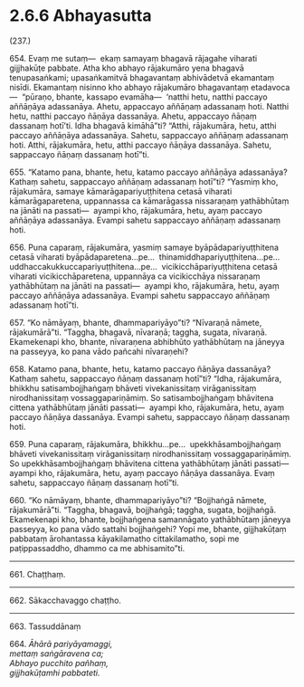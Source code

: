 # 2.6.6 Abhayasutta

(237.)

654\. Evaṃ me sutaṃ—  ekaṃ samayaṃ bhagavā rājagahe viharati gijjhakūṭe pabbate. Atha kho abhayo rājakumāro yena bhagavā tenupasaṅkami; upasaṅkamitvā bhagavantaṃ abhivādetvā ekamantaṃ nisīdi. Ekamantaṃ nisinno kho abhayo rājakumāro bhagavantaṃ etadavoca—  “pūraṇo, bhante, kassapo evamāha—  ‘natthi hetu, natthi paccayo aññāṇāya adassanāya. Ahetu, appaccayo aññāṇaṃ adassanaṃ hoti. Natthi hetu, natthi paccayo ñāṇāya dassanāya. Ahetu, appaccayo ñāṇaṃ dassanaṃ hotī’ti. Idha bhagavā kimāhā”ti? “Atthi, rājakumāra, hetu, atthi paccayo aññāṇāya adassanāya. Sahetu, sappaccayo aññāṇaṃ adassanaṃ hoti. Atthi, rājakumāra, hetu, atthi paccayo ñāṇāya dassanāya. Sahetu, sappaccayo ñāṇaṃ dassanaṃ hotī”ti.

655\. “Katamo pana, bhante, hetu, katamo paccayo aññāṇāya adassanāya? Kathaṃ sahetu, sappaccayo aññāṇaṃ adassanaṃ hotī”ti? “Yasmiṃ kho, rājakumāra, samaye kāmarāgapariyuṭṭhitena cetasā viharati kāmarāgaparetena, uppannassa ca kāmarāgassa nissaraṇaṃ yathābhūtaṃ na jānāti na passati—  ayampi kho, rājakumāra, hetu, ayaṃ paccayo aññāṇāya adassanāya. Evampi sahetu sappaccayo aññāṇaṃ adassanaṃ hoti.

656\. Puna caparaṃ, rājakumāra, yasmiṃ samaye byāpādapariyuṭṭhitena cetasā viharati byāpādaparetena…pe…  thinamiddhapariyuṭṭhitena…pe…  uddhaccakukkuccapariyuṭṭhitena…pe…  vicikicchāpariyuṭṭhitena cetasā viharati vicikicchāparetena, uppannāya ca vicikicchāya nissaraṇaṃ yathābhūtaṃ na jānāti na passati—  ayampi kho, rājakumāra, hetu, ayaṃ paccayo aññāṇāya adassanāya. Evampi sahetu sappaccayo aññāṇaṃ adassanaṃ hotī”ti.

657\. “Ko nāmāyaṃ, bhante, dhammapariyāyo”ti? “Nīvaraṇā nāmete, rājakumārā”ti. “Taggha, bhagavā, nīvaraṇā; taggha, sugata, nīvaraṇā. Ekamekenapi kho, bhante, nīvaraṇena abhibhūto yathābhūtaṃ na jāneyya na passeyya, ko pana vādo pañcahi nīvaraṇehi?

658\. Katamo pana, bhante, hetu, katamo paccayo ñāṇāya dassanāya? Kathaṃ sahetu, sappaccayo ñāṇaṃ dassanaṃ hotī”ti? “Idha, rājakumāra, bhikkhu satisambojjhaṅgaṃ bhāveti vivekanissitaṃ virāganissitaṃ nirodhanissitaṃ vossaggapariṇāmiṃ. So satisambojjhaṅgaṃ bhāvitena cittena yathābhūtaṃ jānāti passati—  ayampi kho, rājakumāra, hetu, ayaṃ paccayo ñāṇāya dassanāya. Evampi sahetu, sappaccayo ñāṇaṃ dassanaṃ hoti.

659\. Puna caparaṃ, rājakumāra, bhikkhu…pe…  upekkhāsambojjhaṅgaṃ bhāveti vivekanissitaṃ virāganissitaṃ nirodhanissitaṃ vossaggapariṇāmiṃ. So upekkhāsambojjhaṅgaṃ bhāvitena cittena yathābhūtaṃ jānāti passati—  ayampi kho, rājakumāra, hetu, ayaṃ paccayo ñāṇāya dassanāya. Evaṃ sahetu, sappaccayo ñāṇaṃ dassanaṃ hotī”ti.

660\. “Ko nāmāyaṃ, bhante, dhammapariyāyo”ti? “Bojjhaṅgā nāmete, rājakumārā”ti. “Taggha, bhagavā, bojjhaṅgā; taggha, sugata, bojjhaṅgā. Ekamekenapi kho, bhante, bojjhaṅgena samannāgato yathābhūtaṃ jāneyya passeyya, ko pana vādo sattahi bojjhaṅgehi? Yopi me, bhante, gijjhakūṭaṃ pabbataṃ ārohantassa kāyakilamatho cittakilamatho, sopi me paṭippassaddho, dhammo ca me abhisamito”ti.

---

661\. Chaṭṭhaṃ.

---

662\. Sākacchavaggo chaṭṭho.

---

663\. Tassuddānaṃ

664\. _Āhārā pariyāyamaggi,_  
_mettaṃ saṅgāravena ca;_  
_Abhayo pucchito pañhaṃ,_  
_gijjhakūṭamhi pabbateti._
